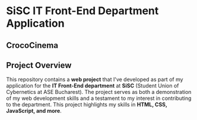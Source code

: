 # SiSC IT Front-End Department Application

## CrocoCinema

## Project Overview

This repository contains a __web project__ that I've developed as part of my application for the __IT Front-End department__ at __SiSC__ (Student Union of Cybernetics at ASE Bucharest). The project serves as both a demonstration of my web development skills and a testament to my interest in contributing to the department. This project highlights my skills in __HTML, CSS, JavaScript, and more__.
